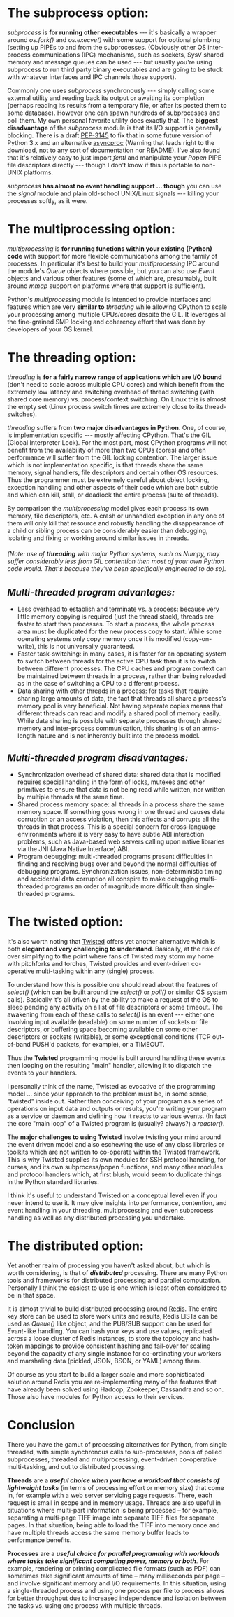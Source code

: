 # **The subprocess option:**
_subprocess_ is **for running other executables** --- it's basically a wrapper around _os.fork()_ and _os.execve()_ with some support for optional plumbing (setting up PIPEs to and from the subprocesses. (Obviously other OS inter-process communications (IPC) mechanisms, such as sockets, SysV shared memory and message queues can be used --- but usually you're using subprocess to run third party binary executables and are going to be stuck with whatever interfaces and IPC channels those support).

Commonly one uses _subprocess_ synchronously --- simply calling some external utility and reading back its output or awaiting its completion (perhaps reading its results from a temporary file, or after its posted them to some database). However one can spawn hundreds of subprocesses and poll them. My own personal favorite utility does exactly that. The **biggest disadvantage** of the _subprocess_ module is that its I/O support is generally blocking. There is a draft [PEP-3145](https://www.python.org/dev/peps/pep-3145/) to fix that in some future version of Python 3.x and an alternative [asyncproc](http://www.lysator.liu.se/~bellman/download/asyncproc.py) (Warning that leads right to the download, not to any sort of documentation nor README). I've also found that it's relatively easy to just import _fcntl_ and manipulate your _Popen_ PIPE file descriptors directly --- though I don't know if this is portable to non-UNIX platforms.

_subprocess_ **has almost no event handling support ... though** you can use the _signal_ module and plain old-school UNIX/Linux signals --- killing your processes softly, as it were.

# **The multiprocessing option:**
_multiprocessing_ is **for running functions within your existing (Python) code** with support for more flexible communications among the family of processes. In particular it's best to build your _multiprocessing_ IPC around the module's _Queue_ objects where possible, but you can also use _Event_ objects and various other features (some of which are, presumably, built around _mmap_ support on platforms where that support is sufficient).

Python's _multiprocessing_ module is intended to provide interfaces and features which are very **similar to** _threading_ while allowing CPython to scale your processing among multiple CPUs/cores despite the GIL. It leverages all the fine-grained SMP locking and coherency effort that was done by developers of your OS kernel.

# **The threading option:**
_threading_ is **for a fairly narrow range of applications which are I/O bound** (don't need to scale across multiple CPU cores) and which benefit from the extremely low latency and switching overhead of thread switching (with shared core memory) vs. process/context switching. On Linux this is almost the empty set (Linux process switch times are extremely close to its thread-switches).

_threading_ suffers from **two major disadvantages in Python**. One, of course, is implementation specific --- mostly affecting CPython. That's the GIL (Global Interpreter Lock). For the most part, most CPython programs will not benefit from the availability of more than two CPUs (cores) and often performance will suffer from the GIL locking contention. The larger issue which is not implementation specific, is that threads share the same memory, signal handlers, file descriptors and certain other OS resources. Thus the programmer must be extremely careful about object locking, exception handling and other aspects of their code which are both subtle and which can kill, stall, or deadlock the entire process (suite of threads).

By comparison the _multiprocessing_ model gives each process its own memory, file descriptors, etc. A crash or unhandled exception in any one of them will only kill that resource and robustly handling the disappearance of a child or sibling process can be considerably easier than debugging, isolating and fixing or working around similar issues in threads.

###### _(Note: use of **threading** with major Python systems, such as Numpy, may suffer considerably less from GIL contention then most of your own Python code would. That's because they've been specifically engineered to do so)._

## _Multi-threaded program advantages:_
* Less overhead to establish and terminate vs. a process: because very little memory copying is required (just the thread stack), threads are faster to start than processes. To start a process, the whole process area must be duplicated for the new process copy to start. While some operating systems only copy memory once it is modified (copy-on-write), this is not universally guaranteed.
* Faster task-switching: in many cases, it is faster for an operating system to switch between threads for the active CPU task than it is to switch between different processes. The CPU caches and program context can be maintained between threads in a process, rather than being reloaded as in the case of switching a CPU to a different process.
* Data sharing with other threads in a process: for tasks that require sharing large amounts of data, the fact that threads all share a process’s memory pool is very beneficial. Not having separate copies means that different threads can read and modify a shared pool of memory easily. While data sharing is possible with separate processes through shared memory and inter-process communication, this sharing is of an arms-length nature and is not inherently built into the process model.

## _Multi-threaded program disadvantages:_
* Synchronization overhead of shared data: shared data that is modified requires special handling in the form of locks, mutexes and other primitives to ensure that data is not being read while written, nor written by multiple threads at the same time.
* Shared process memory space: all threads in a process share the same memory space. If something goes wrong in one thread and causes data corruption or an access violation, then this affects and corrupts all the threads in that process. This is a special concern for cross-language environments where it is very easy to have subtle ABI interaction problems, such as Java-based web servers calling upon native libraries via the JNI (Java Native Interface) ABI.
* Program debugging: multi-threaded programs present difficulties in finding and resolving bugs over and beyond the normal difficulties of debugging programs. Synchronization issues, non-deterministic timing and accidental data corruption all conspire to make debugging multi-threaded programs an order of magnitude more difficult than single-threaded programs.

# **The twisted option:**
It's also worth noting that [Twisted](http://twistedmatrix.com/) offers yet another alternative which is both **elegant and very challenging to understand**. Basically, at the risk of over simplifying to the point where fans of Twisted may storm my home with pitchforks and torches, Twisted provides and event-driven co-operative multi-tasking within any (single) process.

To understand how this is possible one should read about the features of _select()_ (which can be built around the _select()_ or _poll()_ or similar OS system calls). Basically it's all driven by the ability to make a request of the OS to sleep pending any activity on a list of file descriptors or some timeout. The awakening from each of these calls to _select()_ is an event --- either one involving input available (readable) on some number of sockets or file descriptors, or buffering space becoming available on some other descriptors or sockets (writable), or some exceptional conditions (TCP out-of-band PUSH'd packets, for example), or a TIMEOUT.

Thus the **Twisted** programming model is built around handling these events then looping on the resulting "main" handler, allowing it to dispatch the events to your handlers.

I personally think of the name, Twisted as evocative of the programming model ... since your approach to the problem must be, in some sense, "twisted" inside out. Rather than conceiving of your program as a series of operations on input data and outputs or results, you're writing your program as a service or daemon and defining how it reacts to various events. (In fact the core "main loop" of a Twisted program is (usually? always?) a _reactor()_.

The **major challenges to using Twisted** involve twisting your mind around the event driven model and also eschewing the use of any class libraries or toolkits which are not written to co-operate within the Twisted framework. This is why Twisted supplies its own modules for SSH protocol handling, for curses, and its own subprocess/popen functions, and many other modules and protocol handlers which, at first blush, would seem to duplicate things in the Python standard libraries.

I think it's useful to understand Twisted on a conceptual level even if you never intend to use it. It may give insights into performance, contention, and event handling in your threading, multiprocessing and even subprocess handling as well as any distributed processing you undertake.

# **The distributed option:**
Yet another realm of processing you haven't asked about, but which is worth considering, is that of _**distributed**_ processing. There are many Python tools and frameworks for distributed processing and parallel computation. Personally I think the easiest to use is one which is least often considered to be in that space.

It is almost trivial to build distributed processing around [Redis](http://redis.io/). The entire key store can be used to store work units and results, Redis LISTs can be used as _Queue()_ like object, and the PUB/SUB support can be used for _Event_-like handling. You can hash your keys and use values, replicated across a loose cluster of Redis instances, to store the topology and hash-token mappings to provide consistent hashing and fail-over for scaling beyond the capacity of any single instance for co-ordinating your workers and marshaling data (pickled, JSON, BSON, or YAML) among them.

Of course as you start to build a larger scale and more sophisticated solution around Redis you are re-implementing many of the features that have already been solved using Hadoop, Zookeeper, Cassandra and so on. Those also have modules for Python access to their services.

# **Conclusion**
There you have the gamut of processing alternatives for Python, from single threaded, with simple synchronous calls to sub-processes, pools of polled subprocesses, threaded and multiprocessing, event-driven co-operative multi-tasking, and out to distributed processing.

**Threads** are a _**useful choice when you have a workload that consists of lightweight tasks**_ (in terms of processing effort or memory size) that come in, for example with a web server servicing page requests. There, each request is small in scope and in memory usage. Threads are also useful in situations where multi-part information is being processed – for example, separating a multi-page TIFF image into separate TIFF files for separate pages. In that situation, being able to load the TIFF into memory once and have multiple threads access the same memory buffer leads to performance benefits.

**Processes** are a _**useful choice for parallel programming with workloads where tasks take significant computing power, memory or both**_. For example, rendering or printing complicated file formats (such as PDF) can sometimes take significant amounts of time – many milliseconds per page – and involve significant memory and I/O requirements. In this situation, using a single-threaded process and using one process per file to process allows for better throughput due to increased independence and isolation between the tasks vs. using one process with multiple threads.

